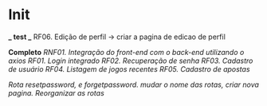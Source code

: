 # Init

**_ test _**
RF06. Edição de perfil -> criar a pagina de edicao de perfil

**Completo**
_RNF01. Integração do front-end com o back-end utilizando o axios_
_RF01. Login integrado_
_RF02. Recuperação de senha_
_RF03. Cadastro de usuário_
_RF04. Listagem de jogos recentes_
_RF05. Cadastro de apostas_

_Rota resetpassword, e forgetpassword. mudar o nome das rotas, criar nova pagina._
_Reorganizar as rotas_
